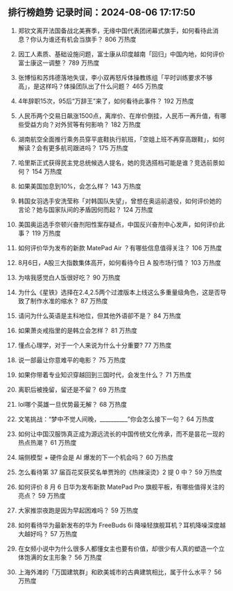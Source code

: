 
## 排行榜趋势 记录时间：2024-08-06 17:17:50
  
  1. 郑钦文离开法国备战北美赛季，无缘中国代表团闭幕式旗手，如何看待此消息？你认为谁还有机会当旗手？ 806 万热度
    
  2. 因工人素质、基础设施问题，富士康从印度越南「回归」中国内地，如何评价富士康这一调整？ 789 万热度
    
  3. 张博恒和苏炜德落地失误，李小双再怒斥体操教练组「平时训练要求不够高」，是这样吗？体操团队出了什么问题？ 465 万热度
    
  4. 4年辞职15次，95后“万辞王”来了，如何看待此事件？ 192 万热度
    
  5. 人民币两个交易日飙涨1500点，离岸价、在岸价倒挂，人民币一再升值，有哪些受益方向？对外贸等有何影响？ 182 万热度
    
  6. 湖南航空全面推行乘务员穿平底鞋执行航班，「空姐上班不再穿高跟鞋」，如何解读？会有更多航司跟进吗？ 175 万热度
    
  7. 哈里斯正式获得民主党总统候选人提名，她的竞选搭档可能是谁？竞选前景如何？ 154 万热度
    
  8. 如果美国加息到10%，会怎么样？ 143 万热度
    
  9. 韩国女羽选手安洗莹称「对韩国队失望」，曾想在奥运前退役，如何评价她的言论？她与国家队间的矛盾因何而起？ 124 万热度
    
  10. 美国奥运选手奈顿兴奋剂阳性案存疑点，中国反兴奋剂中心发声，如何评价此事？ 119 万热度
    
  11. 如何评价华为发布的新款 MatePad Air ？有哪些信息值得关注？ 106 万热度
    
  12. 8月6日，A股三大指数集体高开，如何看待今日 A 股市场行情？ 103 万热度
    
  13. 为啥我感觉白人饭很好吃？ 90 万热度
    
  14. 为什么《星铁》选择在2.4,2.5两个过渡版本上线这么多重量级角色，这是否导致了制作水准的缩水？ 87 万热度
    
  15. 请问为什么英语是主科地位，但其他外语卻不是？ 84 万热度
    
  16. 如果萧炎戒指里的是韩立会怎样？ 81 万热度
    
  17. 懂点心理学，对于一个人来说为什么十分重要? 77 万热度
    
  18. 说一部最让你意难平的电影？ 75 万热度
    
  19. 如果你带着专业知识穿越回到三国时代，会发生什么？ 71 万热度
    
  20. 离职后被挽留，留还是不留？ 69 万热度
    
  21. lol哪个英雄一旦优势最无解？ 68 万热度
    
  22. 文笔挑战：“梦中不觉人间晚，__________”你会怎么接下一句？ 64 万热度
    
  23. 如何让中国汉服饰真正成为源远流长的中国传统文化传承，而不是昙花一现的热点热潮？ 61 万热度
    
  24. 端侧模型 + 硬件会是 AI 爆发的下一个机会吗？ 60 万热度
    
  25. 怎么看待第 37 届百花奖获奖名单贾玲的《热辣滚烫》2 提 0 中？ 59 万热度
    
  26. 如何评价 8 月 6 日华为发布新款 MatePad Pro 旗舰平板，有哪些值得关注的亮点？ 59 万热度
    
  27. 大家推崇夜跑是因为早起困难吗？ 59 万热度
    
  28. 如何看待华为最新发布的华为 FreeBuds 6i 降噪轻旗舰耳机？耳机降噪深度越大越好吗？ 57 万热度
    
  29. 在女频小说中为什么很多人都懂女主也要有价值，却很少有人真的塑造一个立体饱满的女主形象？ 56 万热度
    
  30. 上海外滩的「万国建筑群」和欧美城市的古典建筑相比，属于什么水平？ 56 万热度
    